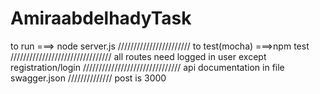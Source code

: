 # AmiraabdelhadyTask
to run ===> node server.js
///////////////////////
to test(mocha) ===>npm test
////////////////////////////////
all routes need logged in user except registration/login
///////////////////////////////
api documentation in file swagger.json
//////////////
post is 3000
